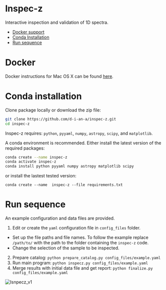 # Inspec-z
Interactive inspection and validation of 1D spectra.
- [Docker support](#Docker)
- [Conda Installation](#Conda-Installation)
- [Run sequence](#Run-sequence)


# Docker 
Docker instructions for Mac OS X can be found [here](Docker/README.md).

# Conda installation
Clone package locally or download the zip file:

```bash
git clone https://github.com/d-i-an-a/inspec-z.git
cd inspec-z
```

Inspec-z requires: `python`, `pyyaml`, `numpy`, `astropy`, `scipy`, and `matplotlib`.

A conda environment is recommended. Either install the latest version of the required packages:

```bash
conda create --name inspec-z
conda activate inspec-z
conda install python pyyaml numpy astropy matplotlib scipy
```
or install the lastest tested version:

`conda create --name  inspec-z --file requirements.txt`

# Run sequence
An example configuration and data files are provided.

1. Edit or create the `yaml` configuration file in `config_files` folder.
- Set up the file paths and file names. To follow the example replace `/path/to/` with the path to the folder containing the `inspec-z` code.
- Change the selection of the sample to be inspected.

2. Prepare catalog: `python prepare_catalog.py config_files/example.yaml`
3. Run main program: `python inspecz.py config_files/example.yaml`
4. Merge results with initial data file and get report: `python finalize.py config_files/example.yaml`

<!-- ![inspecz_main_screenshot](https://user-images.githubusercontent.com/48242007/116094996-e95b0780-a69f-11eb-8010-a1cc7c2b9633.png) -->

![Isnpecz_v1](https://user-images.githubusercontent.com/48242007/125954299-a3b4f8ad-2991-4a89-8843-363f468642ff.png)
